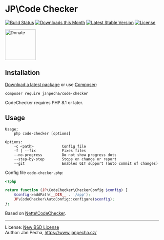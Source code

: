 # JP\Code Checker

[![Build Status](https://github.com/janpecha/code-checker/workflows/Build/badge.svg)](https://github.com/janpecha/code-checker/actions)
[![Downloads this Month](https://img.shields.io/packagist/dm/janpecha/code-checker.svg)](https://packagist.org/packages/janpecha/code-checker)
[![Latest Stable Version](https://poser.pugx.org/janpecha/code-checker/v/stable)](https://github.com/janpecha/code-checker/releases)
[![License](https://img.shields.io/badge/license-New%20BSD-blue.svg)](https://github.com/janpecha/code-checker/blob/master/license.md)

<a href="https://www.janpecha.cz/donate/"><img src="https://buymecoffee.intm.org/img/donate-banner.v1.svg" alt="Donate" height="100"></a>


## Installation

[Download a latest package](https://github.com/janpecha/code-checker/releases) or use [Composer](http://getcomposer.org/):

```
composer require janpecha/code-checker
```

CodeChecker requires PHP 8.1 or later.


## Usage

```
Usage:
    php code-checker [options]

Options:
    -c <path>             Config file
    -f | --fix            Fixes files
    --no-progress         Do not show progress dots
    --step-by-step        Stops on change or report
    --git                 Enables GIT support (auto commit of changes)
```

Config file `code-checker.php`:

```php
<?php

return function (JP\CodeChecker\CheckerConfig $config) {
	$config->addPath(__DIR__ . '/app');
	JP\CodeChecker\AutoConfig::configure($config);
};
```

Based on [Nette\CodeChecker](https://github.com/nette/code-checker).

------------------------------

License: [New BSD License](license.md)
<br>Author: Jan Pecha, https://www.janpecha.cz/
